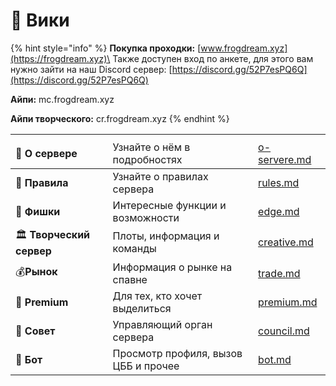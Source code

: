 # 📖 Вики

{% hint style="info" %}
**Покупка проходки:** [www.frogdream.xyz](https://frogdream.xyz)\
Также доступен вход по анкете, для этого вам нужно зайти на наш Discord сервер: [https://discord.gg/52P7esPQ6Q](https://discord.gg/52P7esPQ6Q)

**Айпи:** mc.frogdream.xyz

**Айпи творческого:** cr.frogdream.xyz
{% endhint %}

<table data-view="cards"><thead><tr><th></th><th></th><th data-hidden data-card-target data-type="content-ref"><tr><td><strong>🏰 О сервере</strong></td><td>Узнайте о нём в подробностях</td><td><a href="important/o-servere.md">o-servere.md</a></td></tr></th></tr></thead><tbody><tr><td>📒 <strong>Правила</strong></td><td>Узнайте о правилах сервера</td><td><a href="important/rules.md">rules.md</a></td></tr><tr><td>🚛 <strong>Фишки</strong></td><td>Интересные функции и возможности</td><td><a href="important/edge.md">edge.md</a></td></tr><tr><td>🏛️ <strong>Творческий сервер</strong></td><td>Плоты, информация и команды</td><td><a href="other/creative.md">creative.md</a></td></tr><tr><td>💰<strong>Рынок</strong></td><td>Информация о рынке на спавне</td><td><a href="other/trade.md">trade.md</a></td></tr><tr><td>🚀 <strong>Premium</strong></td><td>Для тех, кто хочет выделиться</td><td><a href="other/premium.md">premium.md</a></td></tr><tr><td>👥 <strong>Совет</strong></td><td>Управляющий орган сервера</td><td><a href="other/council.md">council.md</a></td></tr><tr><td>🤖 <strong>Бот</strong></td><td>Просмотр профиля, вызов ЦББ и прочее</td><td><a href="other/bot.md">bot.md</a></td></tr></tbody></table>
